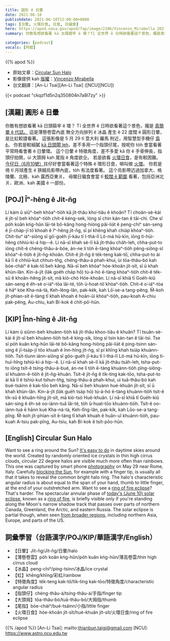 ```yaml
---
title: 圓形 ê 日暈
date: 2021-06-10
publishdate: 2021-06-10T12:00:00+0800
tags: [日暈, 火環日食, 日食, 日偏食]
hero: https://apod.nasa.gov/apod/fap/image/2106/Vincenzo_Mirabella_20210529_134459.jpg
summary: 你敢有想欲看著 kā 太陽箍牢 ê 環？Tī 全世界 ê 日時欲看著這个景色，攏是真簡單 ê 代誌。

categories: [podcast]
vocals: [阿錕]
---
```


{{% apod %}}

- 原始文章：[Circular Sun Halo](https://apod.nasa.gov/apod/ap210610.html)
- 影像提供 kah [版權][copyright]：[Vincenzo Mirabella](http://www.coelum.com/photo-coelum/astroimagers/mirab)
- 台文翻譯：[An-Li Tsai][An-Li Tsai] ([NCU][NCU])

{{< podcast "ckqzf1d5n2q350804n7a8l7zy" >}}

## [漢羅] 圓形 ê 日暈

你敢有想欲看著 kā 日頭箍牢 ê 環？
Tī 全世界 ê 日時欲看著這个景色，攏是 [真簡單 ê 代誌。][It's easy to do]
這是薄懸卷雲內底 無仝方向排列 ê 冰晶 產生 ê 22 度闊 ê 圓形日暈，是比虹較捷看著。
這張影像是 5 月 29 tī 意大利 羅馬 附近，用智慧型手機仔 [翕 ê][photography]。
你若是較細膩 [kā 日頭閘 leh][blocking the Sun]，差不多用一个指頭仔尾，按呢你 to̍h 會當看著 平常時看會著 ê 日暈環。
這个日暈 ê 特徵角度，差不多愛 kā 你 ê 手骨伸長，指頭仔拍開，ùi 大頭拇 kah 尾指 ê 角度欲仝。
若是欲看 [火環日食][ring of fire eclipse]，是有較困難。
[今仔日（6月10號）][today's (June 10) solar eclipse]拄仔好會當看著這个特殊 ê 環形日食，嘛叫做 [火環][ring of fire]。
你若是徛 tī 月球產生 ê 狹細烏影帶內底，to̍h 有法度看著。
這个烏影帶迒過加拿大、格陵蘭、北極、kah 露西亞東爿。
毋閣日偏食會當 tī [較闊 ê 範圍][from broader regions] 看著，包括亞洲北爿、歐洲、kah 美國 ê 一部份。




## [POJ] Îⁿ-hêng ê Ji̍t-n̄g

Lí kám ū siūⁿ-beh khòaⁿ-tio̍h kā ji̍t-thâu kho͘-tiâu ê khoân?
Tī choân-sè-kài ê ji̍t-sî beh khòaⁿ-tio̍h chit-ê kéng-sek, lóng sī chin kán-tan ê tāi-chì.
Che sī po̍h koân kńg-hûn lāi-té bô-kâng hong-hiòng pâi-lia̍t ê peng-chiⁿ sán-seng ê jī-cha̍p-jī tō͘ khoah ê îⁿ-hêng ji̍t-n̄g, sī pí khēng khah chia̍p khòaⁿ-tio̍h.
Chit-tiuⁿ iáⁿ-siōng sī gō͘-goe̍h jī-káu tī I-thá-lī Lô-má hū-kīn, iōng tì-hūi-hêng chhiú-ki-á hip--ê.
Lí nā-sī khah sè-lī kā ji̍t-thâu cha̍h-leh, chha-put-to iōng chi̍t-ê chéng-thâu-á-bóe, án-ne lí to̍h ē-tàng khòaⁿ-tio̍h pêng-siông-sî khòaⁿ-ē-tio̍h ê ji̍t-n̄g-khoân.
Chit-ê ji̍t-n̄g ê te̍k-teng kak-tō͘, chha-put-to ài kā lī ê chhiú-kut chhun-tn̂g, chéng-thâu-á phah-khui, ùi tōa-thâu-bó kah bóe-cháiⁿ ê kak-tō͘ beh kâng.
Nā-sī beh khòaⁿ hóe-khoân ji̍t-si̍t, sī ū khah khùn-lân.
Kin-á-ji̍t (la̍k goe̍h cha̍p hō) tú-á-hó ē-tàng khòaⁿ-tio̍h chit-ê te̍k-sû ê khoân-hêng ji̍t-si̍t, mā kiò-chò Hóe-khoân.
Lí nā-sī khiā tī Goe̍h-kiû sán-seng ê e̍h-sè o͘-iáⁿ-tōa lāi-té, to̍h ū-hoat-tō͘ khòaⁿ-tio̍h.
Chit-ê o͘-iáⁿ-tòa ē hāⁿ kòe Kha-ná-tà, Keh-lêng-lân, pak-ke̍k, kah Lō͘-se-a tang-pêng.
M̄-koh ji̍t-phian-si̍t ē-tàng tī khah khoah ê hoān-ûi khòaⁿ-tio̍h, pau-koah A-chiu pak-pêng, Au-chiu, kah Bí-kok ê chi̍t-pō͘-hūn.

## [KIP] Înn-hîng ê Ji̍t-n̄g

Lí kám ū siūnn-beh khuànn-tio̍h kā ji̍t-thâu khoo-tiâu ê khuân?
Tī tsuân-sè-kài ê ji̍t-sî beh khuànn-tio̍h tsit-ê kíng-sik, lóng sī tsin kán-tan ê tāi-tsì.
Tse sī po̍h kuân kńg-hûn lāi-té bô-kâng hong-hiòng pâi-lia̍t ê ping-tsinn sán-sing ê jī-tsa̍p-jī tōo khuah ê înn-hîng ji̍t-n̄g, sī pí khīng khah tsia̍p khuànn-tio̍h.
Tsit-tiunn iánn-siōng sī gōo-gue̍h jī-káu tī I-thá-lī Lô-má hū-kīn, iōng tì-huī-hîng tshiú-ki-á hip--ê.
Lí nā-sī khah sè-lī kā ji̍t-thâu tsa̍h-leh, tsha-put-to iōng tsi̍t-ê tsíng-thâu-á-bué, án-ne lí to̍h ē-tàng khuànn-tio̍h pîng-siông-sî khuànn-ē-tio̍h ê ji̍t-n̄g-khuân.
Tsit-ê ji̍t-n̄g ê ti̍k-ting kak-tōo, tsha-put-to ài kā lī ê tshiú-kut tshun-tn̂g, tsíng-thâu-á phah-khui, uì tuā-thâu-bó kah bué-tsáinn ê kak-tōo beh kâng.
Nā-sī beh khuànn hué-khuân ji̍t-si̍t, sī ū khah khùn-lân.
Kin-á-ji̍t (la̍k gue̍h tsa̍p hō) tú-á-hó ē-tàng khuànn-tio̍h tsit-ê ti̍k-sû ê khuân-hîng ji̍t-si̍t, mā kiò-tsò Hué-khuân.
Lí nā-sī khiā tī Gue̍h-kiû sán-sing ê e̍h-sè oo-iánn-tuā lāi-té, to̍h ū-huat-tōo khuànn-tio̍h.
Tsit-ê oo-iánn-tuà ē hānn kuè Kha-ná-tà, Keh-lîng-lân, pak-ki̍k, kah Lōo-se-a tang-pîng.
M̄-koh ji̍t-phian-si̍t ē-tàng tī khah khuah ê huān-uî khuànn-tio̍h, pau-kuah A-tsiu pak-pîng, Au-tsiu, kah Bí-kok ê tsi̍t-pōo-hūn.



## [English] Circular Sun Halo
Want to see a ring around the Sun? [It's easy to do][It's easy to do] in daytime skies around the world.
Created by randomly oriented ice crystals in thin high cirrus clouds, circular 22 degree halos are visible much more often than rainbows.
This one was captured by smart phone [photography][photography] on May 29 near Rome, Italy.
Carefully [blocking the Sun][blocking the Sun], for example with a finger tip, is usually all that it takes to reveal the common bright halo ring.
The halo's characteristic angular radius is about equal to the span of your hand, thumb to little finger, at the end of your outstretched arm.
Want to see a [ring of fire eclipse][ring of fire eclipse]? That's harder.
The spectacular annular phase of [today's (June 10) solar eclipse][today's (June 10) solar eclipse], known as a [ring of fire][ring of fire], is briefly visible only if you're standing along the Moon's narrow shadow track that passes over parts of northern Canada, Greenland, the Arctic, and eastern Russia.
The solar eclipse is partial though, when seen [from broader regions][from broader regions], including northern Asia, Europe, and parts of the US.




## 詞彙學習（台語漢字/POJ/KIP/華語漢字/English）

- 【日暈】Ji̍t-n̄g/Ji̍t-n̄g/日暈/halo
- 【薄懸卷雲】po̍h koân kńg-hûn/po̍h kuân kńg-hûn/薄高卷雲/thin high cirrus cloud
- 【冰晶】peng-chiⁿ/ping-tsinn/冰晶/ice crystal
- 【虹】khēng/khīng/彩虹/rainbow
- 【特徵角度】te̍k-teng kak-tō͘/ti̍k-ting kak-tōo/特徵角度/characteristic angular radius
- 【指頭仔】chéng-thâu-á/tsíng-thâu-á/手指/finger tip
- 【大頭拇】tōa-thâu-bó/tuā-thâu-bó/大拇指/thumb
- 【尾指】bóe-cháiⁿ/bué-tsáinn/小指/little finger
- 【火環日食】hóe-khoân ji̍t-si̍t/hué-khuân ji̍t-si̍t/火環日食/ring of fire eclipse



{{% /apod %}}
[An-Li Tsai]: mailto:thianbun.taigi@gmail.com
[NCU]: https://www.astro.ncu.edu.tw

[copyright]: https://apod.nasa.gov/apod/fap/lib/about_apod.html#srapply

[It's easy to do]:http://www.atoptics.co.uk/halo/checkl.htm
[photography]:http://www.atoptics.co.uk/halo/photo.htm
[blocking the Sun]:http://www.atoptics.co.uk/halo/circular.htm
[ring of fire eclipse]:https://apod.nasa.gov/apod/ap200615.html
[today's (June 10) solar eclipse]:https://www.nasa.gov/content/june-10-2021-eclipse
[ring of fire]:https://www.facebook.com/pg/APOD.Sky/photos/?tab=album&album_id=2706549852782550
[from broader regions]:https://en.wikipedia.org/wiki/Solar_eclipse_of_June_10,_2021
